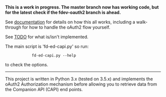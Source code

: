 **This is a work in progress.  The master branch now has working code,
but for the latest check if the fdev-oauth2 branch is ahead.**

See [documentation](docs/README.md) for details on how this all works,
including a walk-through for how to handle the oAuth2 flow yourself.

See [TODO](docs/TODO.md) for what is/isn't implemented.

The main script is 'fd-ed-capi.py' so run:

                fd-ed-capi.py --help
to check the options.

---

This project is written in Python 3.x (tested on 3.5.x) and implements
the oAuth2 Authorization mechanism before allowing you to retrieve data
from the Companion API (CAPI) end points.
